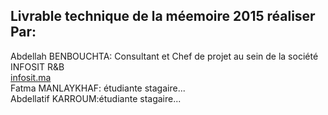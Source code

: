 ## Livrable technique de la méemoire 2015 réaliser Par:
Abdellah BENBOUCHTA: Consultant et Chef de projet au sein de la société INFOSIT R&B    
[infosit.ma](https://www.infosit.ma)    
Fatma MANLAYKHAF: étudiante stagaire...   
Abdellatif KARROUM:étudiante stagaire...    

